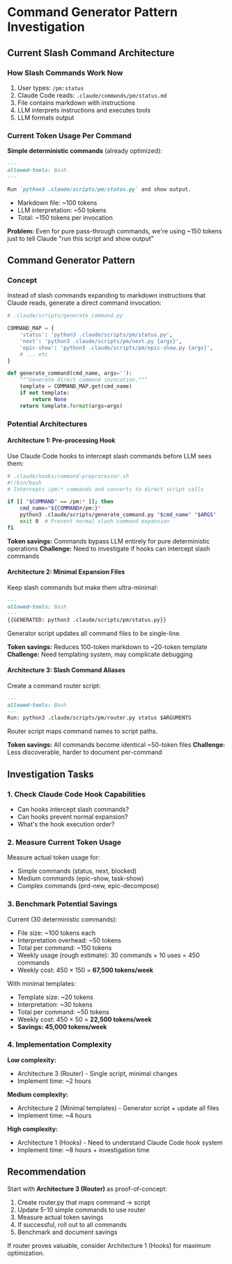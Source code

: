 # Command Generator Pattern Investigation

## Current Slash Command Architecture

### How Slash Commands Work Now

1. User types: `/pm:status`
2. Claude Code reads: `.claude/commands/pm/status.md`
3. File contains markdown with instructions
4. LLM interprets instructions and executes tools
5. LLM formats output

### Current Token Usage Per Command

**Simple deterministic commands** (already optimized):
```markdown
---
allowed-tools: Bash
---

Run `python3 .claude/scripts/pm/status.py` and show output.
```
- Markdown file: ~100 tokens
- LLM interpretation: ~50 tokens
- Total: ~150 tokens per invocation

**Problem:** Even for pure pass-through commands, we're using ~150 tokens just to tell Claude "run this script and show output"

## Command Generator Pattern

### Concept

Instead of slash commands expanding to markdown instructions that Claude reads, generate a direct command invocation:

```python
# .claude/scripts/generate_command.py

COMMAND_MAP = {
    'status': 'python3 .claude/scripts/pm/status.py',
    'next': 'python3 .claude/scripts/pm/next.py {args}',
    'epic-show': 'python3 .claude/scripts/pm/epic-show.py {args}',
    # ... etc
}

def generate_command(cmd_name, args=''):
    """Generate direct command invocation."""
    template = COMMAND_MAP.get(cmd_name)
    if not template:
        return None
    return template.format(args=args)
```

### Potential Architectures

#### Architecture 1: Pre-processing Hook
Use Claude Code hooks to intercept slash commands before LLM sees them:

```bash
# .claude/hooks/command-preprocessor.sh
#!/bin/bash
# Intercepts /pm:* commands and converts to direct script calls

if [[ "$COMMAND" == /pm:* ]]; then
    cmd_name="${COMMAND#/pm:}"
    python3 .claude/scripts/generate_command.py "$cmd_name" "$ARGS"
    exit 0  # Prevent normal slash command expansion
fi
```

**Token savings:** Commands bypass LLM entirely for pure deterministic operations
**Challenge:** Need to investigate if hooks can intercept slash commands

#### Architecture 2: Minimal Expansion Files
Keep slash commands but make them ultra-minimal:

```markdown
---
allowed-tools: Bash
---
{{GENERATED: python3 .claude/scripts/pm/status.py}}
```

Generator script updates all command files to be single-line.

**Token savings:** Reduces 100-token markdown to ~20-token template
**Challenge:** Need templating system, may complicate debugging

#### Architecture 3: Slash Command Aliases
Create a command router script:

```markdown
---
allowed-tools: Bash
---
Run: python3 .claude/scripts/pm/router.py status $ARGUMENTS
```

Router script maps command names to script paths.

**Token savings:** All commands become identical ~50-token files
**Challenge:** Less discoverable, harder to document per-command

## Investigation Tasks

### 1. Check Claude Code Hook Capabilities
- Can hooks intercept slash commands?
- Can hooks prevent normal expansion?
- What's the hook execution order?

### 2. Measure Current Token Usage
Measure actual token usage for:
- Simple commands (status, next, blocked)
- Medium commands (epic-show, task-show)
- Complex commands (prd-new, epic-decompose)

### 3. Benchmark Potential Savings

Current (30 deterministic commands):
- File size: ~100 tokens each
- Interpretation overhead: ~50 tokens
- Total per command: ~150 tokens
- Weekly usage (rough estimate): 30 commands × 10 uses = 450 commands
- Weekly cost: 450 × 150 = **67,500 tokens/week**

With minimal templates:
- Template size: ~20 tokens
- Interpretation: ~30 tokens
- Total per command: ~50 tokens
- Weekly cost: 450 × 50 = **22,500 tokens/week**
- **Savings: 45,000 tokens/week**

### 4. Implementation Complexity

**Low complexity:**
- Architecture 3 (Router) - Single script, minimal changes
- Implement time: ~2 hours

**Medium complexity:**
- Architecture 2 (Minimal templates) - Generator script + update all files
- Implement time: ~4 hours

**High complexity:**
- Architecture 1 (Hooks) - Need to understand Claude Code hook system
- Implement time: ~8 hours + investigation time

## Recommendation

Start with **Architecture 3 (Router)** as proof-of-concept:

1. Create router.py that maps command → script
2. Update 5-10 simple commands to use router
3. Measure actual token savings
4. If successful, roll out to all commands
5. Benchmark and document savings

If router proves valuable, consider Architecture 1 (Hooks) for maximum optimization.


